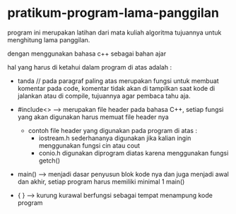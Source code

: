 # pratikum-program-lama-panggilan
program ini merupakan latihan dari mata kuliah algoritma tujuannya untuk menghitung lama panggilan.


dengan menggunakan bahasa c++ sebagai bahan ajar

hal yang harus di ketahui dalam program di atas adalah :
 - tanda // pada paragraf paling atas merupakan fungsi untuk membuat komentar pada code, komentar tidak akan di tampilkan saat kode di jalankan atau di compile, tujuannya agar pembaca tahu aja.
 - #include<> --> merupakan file header pada bahasa C++, setiap fungsi yang akan digunakan harus memuat file header nya
      - contoh file header yang digunakan pada program di atas :
        - iostream.h sederhananya digunakan jika kalian ingin menggunakan fungsi cin atau cout
        - conio.h digunakan diprogram diatas karena menggunakan fungsi getch()
        
 - main() --> menjadi dasar penyusun blok kode nya dan juga menjadi awal dan akhir, setiap program harus memiliki minimal 1 main()
 - { } --> kurung kurawal berfungsi sebagai tempat menampung kode program
